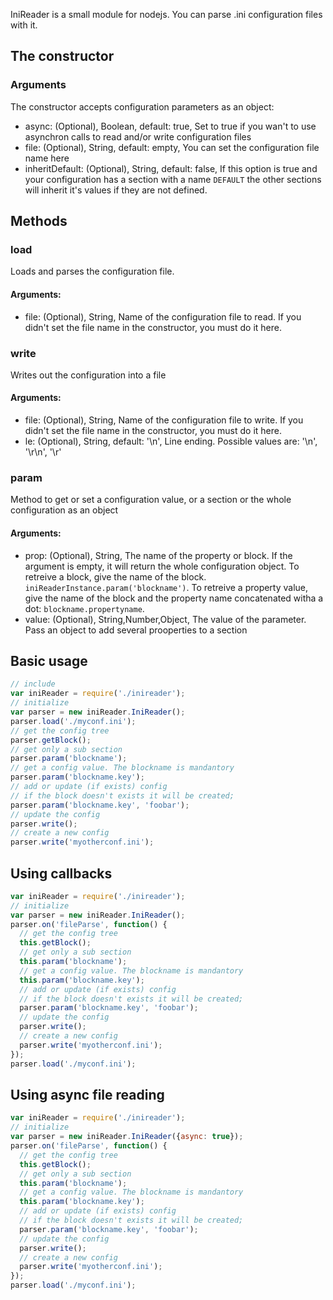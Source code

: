 IniReader is a small module for nodejs. You can parse .ini configuration files with it.

## The constructor ##
### Arguments ###

The constructor accepts configuration parameters as an object:

* async: (Optional), Boolean, default: true, Set to true if you wan't to use asynchron calls to read and/or write configuration files
* file: (Optional), String, default: empty, You can set the configuration file name here
* inheritDefault: (Optional), String, default: false, If this option is true and your configuration has a section with a name `DEFAULT` the other sections will inherit it's values if they are not defined.


## Methods ##


### load ###
Loads and parses the configuration file.

#### Arguments: ####
* file: (Optional), String, Name of the configuration file to read. If you didn't set the file name in the constructor, you must do it here.


### write ###
Writes out the configuration into a file

#### Arguments: ####
* file: (Optional), String, Name of the configuration file to write. If you didn't set the file name in the constructor, you must do it here.
* le: (Optional), String, default: '\n', Line ending. Possible values are: '\n', '\r\n', '\r'


### param ###
Method to get or set a configuration value, or a section or the whole configuration as an object

#### Arguments: ####
* prop: (Optional), String, The name of the property or block. If the argument is empty, it will return the whole configuration object. To retreive a block, give the name of the block. `iniReaderInstance.param('blockname')`. To retreive a property value, give the name of the block and the property name concatenated witha a dot: `blockname.propertyname`.
* value: (Optional), String,Number,Object, The value of the parameter. Pass an object to add several prooperties to a section

## Basic usage ##

```javascript
// include
var iniReader = require('./inireader');
// initialize
var parser = new iniReader.IniReader();
parser.load('./myconf.ini');
// get the config tree
parser.getBlock();
// get only a sub section
parser.param('blockname');
// get a config value. The blockname is mandantory
parser.param('blockname.key');
// add or update (if exists) config
// if the block doesn't exists it will be created;
parser.param('blockname.key', 'foobar');
// update the config
parser.write();
// create a new config
parser.write('myotherconf.ini');
```

## Using callbacks ##

```javascript
var iniReader = require('./inireader');
// initialize
var parser = new iniReader.IniReader();
parser.on('fileParse', function() {
  // get the config tree
  this.getBlock();
  // get only a sub section
  this.param('blockname');
  // get a config value. The blockname is mandantory
  this.param('blockname.key');
  // add or update (if exists) config
  // if the block doesn't exists it will be created;
  parser.param('blockname.key', 'foobar');
  // update the config
  parser.write();
  // create a new config
  parser.write('myotherconf.ini');
});
parser.load('./myconf.ini');
```

## Using async file reading ##

```javascript
var iniReader = require('./inireader');
// initialize
var parser = new iniReader.IniReader({async: true});
parser.on('fileParse', function() {
  // get the config tree
  this.getBlock();
  // get only a sub section
  this.param('blockname');
  // get a config value. The blockname is mandantory
  this.param('blockname.key');
  // add or update (if exists) config
  // if the block doesn't exists it will be created;
  parser.param('blockname.key', 'foobar');
  // update the config
  parser.write();
  // create a new config
  parser.write('myotherconf.ini');
});
parser.load('./myconf.ini');
```
